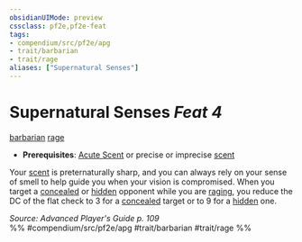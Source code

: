 ```yaml
---
obsidianUIMode: preview
cssclass: pf2e,pf2e-feat
tags:
- compendium/src/pf2e/apg
- trait/barbarian
- trait/rage
aliases: ["Supernatural Senses"]
---
```

# Supernatural Senses  *Feat 4*  
[barbarian](rules/traits/barbarian.md)  [rage](rules/traits/rage.md)  

- **Prerequisites**: [Acute Scent](compendium/feats/acute-scent.md) or precise or imprecise [scent](rules/abilities/scent.md)

Your [scent](rules/abilities/scent.md) is preternaturally sharp, and you can always rely on your sense of smell to help guide you when your vision is compromised. When you target a [concealed](rules/conditions.md#Concealed) or [hidden](rules/conditions.md#Hidden) opponent while you are [raging](rules/actions/rage.md), you reduce the DC of the flat check to 3 for a [concealed](rules/conditions.md#Concealed) target or to 9 for a [hidden](rules/conditions.md#Hidden) one.

*Source: Advanced Player's Guide p. 109*  
%% #compendium/src/pf2e/apg #trait/barbarian #trait/rage %%
